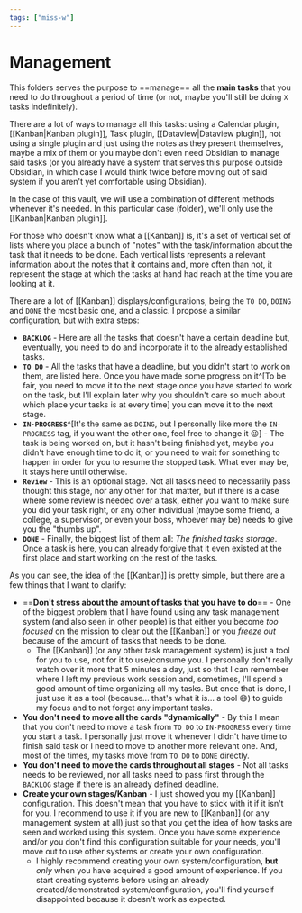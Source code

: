 ```yaml
---
tags: ["miss-w"]
---
```


# Management

This folders serves the purpose to ==manage== all the **main tasks** that you need to do throughout a period of time (or not, maybe you'll still be doing `X` tasks indefinitely).

There are a lot of ways to manage all this tasks: using a Calendar plugin, [[Kanban|Kanban plugin]], Task plugin, [[Dataview|Dataview plugin]], not using a single plugin and just using the notes as they present themselves, maybe a mix of them or you maybe don't even need Obsidian to manage said tasks (or you already have a system that serves this purpose outside Obsidian, in which case I would think twice before moving out of said system if you aren't yet comfortable using Obsidian).

In the case of this vault, we will use a combination of different methods whenever it's needed. In this particular case (folder), we'll only use the [[Kanban|Kanban plugin]].

For those who doesn't know what a [[Kanban]] is, it's a set of vertical set of lists where you place a bunch of "notes" with the task/information about the task that it needs to be done. Each vertical lists represents a relevant information about the notes that it contains and, more often than not, it represent the stage at which the tasks at hand had reach at the time you are looking at it.

There are a lot of [[Kanban]] displays/configurations, being the `TO DO`, `DOING` and `DONE` the most basic one, and a classic. I propose a similar configuration, but with extra steps:
- **`BACKLOG`** - Here are all the tasks that doesn't have a certain deadline but, eventually, you need to do and incorporate it to the already established tasks.
- **`TO DO`** - All the tasks that have a deadline, but you didn't start to work on them, are listed here. Once you have made some progress on it^[To be fair, you need to move it to the next stage once you have started to work on the task, but I'll explain later why you shouldn't care so much about which place your tasks is at every time] you can move it to the next stage.
- **`IN-PROGRESS`**^[It's the same as `DOING`, but I personally like more the `IN-PROGRESS` tag, if you want the other one, feel free to change it 😉] - The task is being worked on, but it hasn't being finished yet, maybe you didn't have enough time to do it, or you need to wait for something to happen in order for you to resume the stopped task. What ever may be, it stays here until otherwise.
- **`Review`** - This is an optional stage. Not all tasks need to necessarily pass thought this stage, nor any other for that matter, but if there is a case where some review is needed over a task, either you want to make sure you did your task right, or any other individual (maybe some friend, a college, a supervisor, or even your boss, whoever may be) needs to give you the "thumbs up".
- **`DONE`** - Finally, the biggest list of them all: *The finished tasks storage*. Once a task is here, you can already forgive that it even existed at the first place and start working on the rest of the tasks.

As you can see, the idea of the [[Kanban]] is pretty simple, but there are a few things that I want to clarify:
- ==**Don't stress about the amount of tasks that you have to do**== - One of the biggest problem that I have found using any task management system (and also seen in other people) is that either you become *too focused* on the mission to clear out the [[Kanban]] or you *freeze out* because of the amount of tasks that needs to be done.
	- The [[Kanban]] (or any other task management system) is just a tool for you to use, not for it to use/consume you. I personally don't really watch over it more that 5 minutes a day, just so that I can remember where I left my previous work session and, sometimes, I'll spend a good amount of time organizing all my tasks. But once that is done, I just use it as a tool (because... that's what it is... a tool 😄) to guide my focus and to not forget any important tasks. 
- **You don't need to move all the cards "dynamically"** - By this I mean that you don't need to move a task from `TO DO` to  `IN-PROGRESS` every time you start a task. I personally just move it whenever I didn't have time to finish said task or I need to move to another more relevant one. And, most of the times, my tasks move from `TO DO` to `DONE` directly.
- **You don't need to move the cards throughout all stages** - Not all tasks needs to be reviewed, nor all tasks need to pass first through the `BACKLOG` stage if there is an already defined deadline.
- **Create your own stages/Kanban** - I just showed you my [[Kanban]] configuration. This doesn't mean that you have to stick with it if it isn't for you. I recommend to use it if you are new to [[Kanban]] (or any management system at all) just so that you get the idea of how tasks are seen and worked using this system. Once you have some experience and/or you don't find this configuration suitable for your needs, you'll move out to use other systems or create your own configuration.
	- I highly recommend creating your own system/configuration, **but** *only* when you have acquired a good amount of experience. If you start creating systems before using an already created/demonstrated system/configuration, you'll find yourself disappointed because it doesn't work as expected.